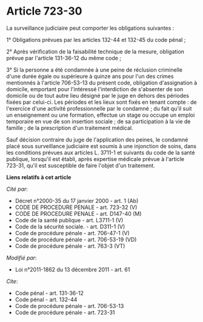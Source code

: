 # Article 723-30

La surveillance judiciaire peut comporter les obligations suivantes :

1° Obligations prévues par les articles 132-44 et 132-45 du code pénal ;

2° Après vérification de la faisabilité technique de la mesure, obligation prévue par l'article 131-36-12 du même code ;

3° Si la personne a été condamnée à une peine de réclusion criminelle d'une durée égale ou supérieure à quinze ans pour l'un
des crimes mentionnés à l'article 706-53-13 du présent code, obligation d'assignation à domicile, emportant pour l'intéressé
l'interdiction de s'absenter de son domicile ou de tout autre lieu désigné par le juge en dehors des périodes fixées par
celui-ci. Les périodes et les lieux sont fixés en tenant compte : de l'exercice d'une activité professionnelle par le
condamné ; du fait qu'il suit un enseignement ou une formation, effectue un stage ou occupe un emploi temporaire en vue de
son insertion sociale ; de sa participation à la vie de famille ; de la prescription d'un traitement médical.

Sauf décision contraire du juge de l'application des peines, le condamné placé sous surveillance judiciaire est soumis à une
injonction de soins, dans les conditions prévues aux articles L. 3711-1 et suivants du code de la santé publique, lorsqu'il
est établi, après expertise médicale prévue à l'article 723-31, qu'il est susceptible de faire l'objet d'un traitement.

**Liens relatifs à cet article**

_Cité par_:

  - Décret n°2000-35 du 17 janvier 2000 - art. 1 (Ab)
  - CODE DE PROCEDURE PENALE - art. 723-32 (V)
  - CODE DE PROCEDURE PENALE - art. D147-40 (M)
  - Code de la santé publique - art. L3711-1 (V)
  - Code de la sécurité sociale. - art. D311-1 (V)
  - Code de procédure pénale - art. 706-47-1 (V)
  - Code de procédure pénale - art. 706-53-19 (VD)
  - Code de procédure pénale - art. 763-3 (VT)

_Modifié par_:

  - Loi n°2011-1862 du 13 décembre 2011 - art. 61

_Cite_:

  - Code pénal - art. 131-36-12
  - Code pénal - art. 132-44
  - Code de procédure pénale - art. 706-53-13
  - Code de procédure pénale - art. 723-31
